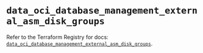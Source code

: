 # `data_oci_database_management_external_asm_disk_groups`

Refer to the Terraform Registry for docs: [`data_oci_database_management_external_asm_disk_groups`](https://registry.terraform.io/providers/oracle/oci/6.18.0/docs/data-sources/database_management_external_asm_disk_groups).
